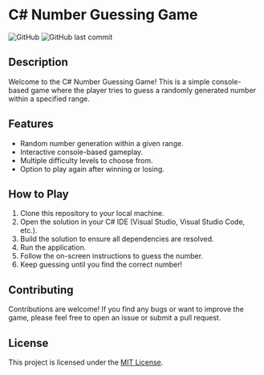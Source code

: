 # C# Number Guessing Game

![GitHub](https://img.shields.io/github/license/efeturkemir/CSharp-Number-Guessing-Game)
![GitHub last commit](https://img.shields.io/github/last-commit/efeturkemir/CSharp-Number-Guessing-Game)

## Description

Welcome to the C# Number Guessing Game! This is a simple console-based game where the player tries to guess a randomly generated number within a specified range.

## Features

- Random number generation within a given range.
- Interactive console-based gameplay.
- Multiple difficulty levels to choose from.
- Option to play again after winning or losing.

## How to Play

1. Clone this repository to your local machine.
2. Open the solution in your C# IDE (Visual Studio, Visual Studio Code, etc.).
3. Build the solution to ensure all dependencies are resolved.
4. Run the application.
5. Follow the on-screen instructions to guess the number.
6. Keep guessing until you find the correct number!

## Contributing

Contributions are welcome! If you find any bugs or want to improve the game, please feel free to open an issue or submit a pull request.

## License

This project is licensed under the [MIT License](LICENSE).


